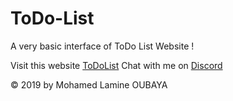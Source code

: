 # ToDo-List #

A very basic interface of ToDo List Website !

Visit this website [ToDoList](https://amine1921.github.io/ToDOiT/) 
Chat with me on [Discord](http://discordapp.com/channels/@AMINE#5328)


© 2019 by Mohamed Lamine OUBAYA
